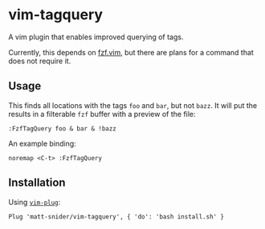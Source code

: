 # vim-tagquery

A vim plugin that enables improved querying of tags.

Currently, this depends on [fzf.vim](https://github.com/junegunn/fzf.vim), but there are plans for a command that does not require it. 

## Usage 

This finds all locations with the tags `foo` and `bar`, but not `bazz`. It will put the results in a filterable `fzf` buffer with a preview of the file:

```
:FzfTagQuery foo & bar & !bazz
```

An example binding:

```viml
noremap <C-t> :FzfTagQuery 
```

## Installation

Using [`vim-plug`](https://github.com/junegunn/vim-plug):

```vim
Plug 'matt-snider/vim-tagquery', { 'do': 'bash install.sh' }
```

